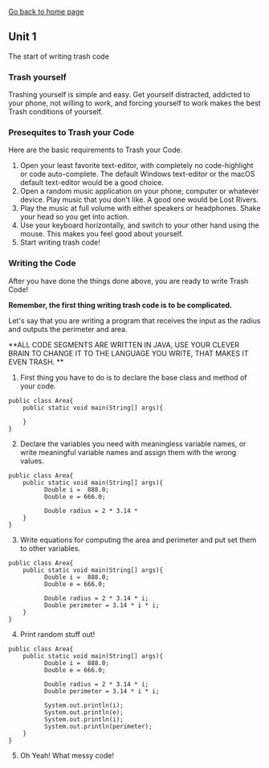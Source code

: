 [Go back to home page](README.md)
## Unit 1
The start of writing trash code

### Trash yourself
Trashing yourself is simple and easy. Get yourself distracted, addicted to your phone, not willing to work, and forcing yourself to work makes the best Trash conditions of yourself.

### Presequites to Trash your Code
Here are the basic requirements to Trash your Code.

1. Open your least favorite text-editor, with completely no code-highlight or code auto-complete. The default Windows text-editor or the macOS default text-editor would be a good choice. 
2. Open a random music application on your phone, computer or whatever device. Play music that you don't like. A good one would be Lost Rivers. 
3. Play the music at full volume with either speakers or headphones. Shake your head so you get into action.
4. Use your keyboard horizontally, and switch to your other hand using the mouse. This makes you feel good about yourself.
5. Start writing trash code!

### Writing the Code
After you have done the things done above, you are ready to write Trash Code!

**Remember, the first thing writing trash code is to be complicated.**

Let's say that you are writing a program that receives the input as the radius and outputs the perimeter and area. 

**ALL CODE SEGMENTS ARE WRITTEN IN JAVA, USE YOUR CLEVER BRAIN TO CHANGE IT TO THE LANGUAGE YOU WRITE, THAT MAKES IT EVEN TRASH. **

1. First thing you have to do is to declare the base class and method of your code.
```
public class Area{
    public static void main(String[] args){
            
    }
}
```

2. Declare the variables you need with meaningless variable names, or write meaningful variable names and assign them with the wrong values. 
```
public class Area{
    public static void main(String[] args){
          Double i =  888.0;
          Double e = 666.0;
          
          Double radius = 2 * 3.14 * 
    }
}
```

3. Write equations for computing the area and perimeter and put set them to other variables.
```
public class Area{
    public static void main(String[] args){
          Double i =  888.0;
          Double e = 666.0;
          
          Double radius = 2 * 3.14 * i;
          Double perimeter = 3.14 * i * i;
    }
}
```
4. Print random stuff out!
```
public class Area{
    public static void main(String[] args){
          Double i =  888.0;
          Double e = 666.0;
          
          Double radius = 2 * 3.14 * i;
          Double perimeter = 3.14 * i * i;
          
          System.out.println(i);
          System.out.println(e);
          System.out.println(i);
          System.out.println(perimeter);
    }
}
```
5. Oh Yeah! What messy code!



